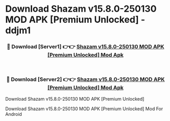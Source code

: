 # Download Shazam v15.8.0-250130 MOD APK [Premium Unlocked] - ddjm1


<div align="center">
<h3>🔴 Download [Server1] 👉👉 <a href="https://apk-comot.site?title=Shazam_v15.8.0-250130_MOD_APK_[Premium_Unlocked]">Shazam v15.8.0-250130 MOD APK [Premium Unlocked] Mod Apk</a></h3><br>
<h3>🔴 Download [Server2] 👉👉 <a href="https://apk-comot.site?title=Shazam_v15.8.0-250130_MOD_APK_[Premium_Unlocked]">Shazam v15.8.0-250130 MOD APK [Premium Unlocked] Mod Apk</a></h3>
</div>



Download Shazam v15.8.0-250130 MOD APK [Premium Unlocked] 

Download Shazam v15.8.0-250130 MOD APK [Premium Unlocked] Mod For Android